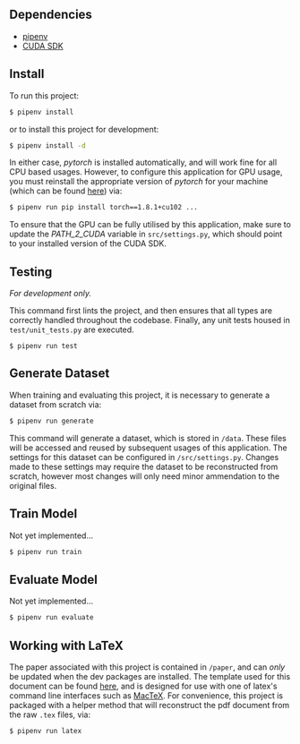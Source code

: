 ## Dependencies

-   [pipenv](https://formulae.brew.sh/formula/pipenv#default)
-   [CUDA SDK](https://developer.nvidia.com/cuda-downloads)

## Install

To run this project:

```bash
$ pipenv install
```

or to install this project for development:

```bash
$ pipenv install -d
```

In either case, _pytorch_ is installed automatically, and will work fine for all CPU based usages. However, to configure this application for GPU usage, you must reinstall the appropriate version of _pytorch_ for your machine (which can be found [here](https://pytorch.org/get-started/locally/)) via:

```bash
$ pipenv run pip install torch==1.8.1+cu102 ...
```

To ensure that the GPU can be fully utilised by this application, make sure to update the _PATH_2_CUDA_ variable in `src/settings.py`, which should point to your installed version of the CUDA SDK.

## Testing

_For development only._

This command first lints the project, and then ensures that all types are correctly handled throughout the codebase. Finally, any unit tests housed in `test/unit_tests.py` are executed.

```
$ pipenv run test
```

## Generate Dataset

When training and evaluating this project, it is necessary to generate a dataset from scratch via:

```bash
$ pipenv run generate
```

This command will generate a dataset, which is stored in `/data`. These files will be accessed and reused by subsequent usages of this application. The settings for this dataset can be configured in `/src/settings.py`. Changes made to these settings may require the dataset to be reconstructed from scratch, however most changes will only need minor ammendation to the original files.

## Train Model

Not yet implemented...

```bash
$ pipenv run train
```

## Evaluate Model

Not yet implemented...

```bash
$ pipenv run evaluate
```

## Working with LaTeX

The paper associated with this project is contained in `/paper`, and can _only_ be updated when the dev packages are installed. The template used for this document can be found [here](https://github.com/lewiswolf/personal-latex-template.git), and is designed for use with one of latex's command line interfaces such as [MacTeX](https://formulae.brew.sh/cask/mactex-no-gui). For convenience, this project is packaged with a helper method that will reconstruct the pdf document from the raw `.tex` files, via:

```bash
$ pipenv run latex
```

